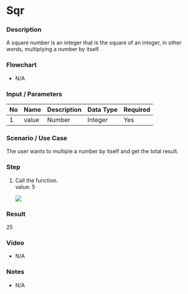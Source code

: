 # Sqr

### Description

A square number is an integer that is the square of an integer, in other words, multiplying a number by itself.

### Flowchart

- N/A 

### Input / Parameters

| No | Name | Description | Data Type | Required |
| ------ | ------ | ------ |------ | ------ |
| 1 | value | Number | Integer | Yes  |

### Scenario / Use Case

The user wants to multiple a number by itself and get the total result.<br />

### Step

1. Call the function.
    <br />
    value: 5<br />
    
    ![](../../../../document/function/Math/sqr/sqr-step-1.png?raw=true)

### Result

25

### Video

- N/A

<!--[![Video](http://i.imgur.com/Ot5DWAW.png)](https://youtu.be/StTqXEQ2l-Y?t=35s)-->


### Notes

- N/A